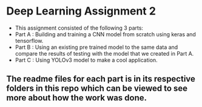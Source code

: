 # Deep Learning Assignment 2

* This assignment consisted of the following 3 parts:
* Part A : Building and training a CNN model from scratch using keras and tensorflow.
* Part B : Using an existing pre trained model to the same data and compare the results of testing with the model that we created in Part A.
* Part C : Using YOLOv3 model to make a cool application.

## The readme files for each part is in its respective folders in this repo which can be viewed to see more about how the work was done.
